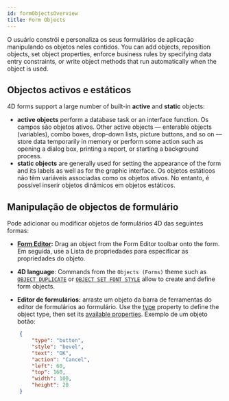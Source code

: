 ```yaml
---
id: formObjectsOverview
title: Form Objects
---
```


O usuário constrói e personaliza os seus formulários de aplicação manipulando os objetos neles contidos. You can add objects, reposition objects, set object properties, enforce business rules by specifying data entry constraints, or write object methods that run automatically when the object is used.

## Objectos activos e estáticos

4D forms support a large number of built-in **active** and **static** objects:

- **active objects** perform a database task or an interface function. Os campos são objetos ativos. Other active objects — enterable objects (variables), combo boxes, drop-down lists, picture buttons, and so on — store data temporarily in memory or perform some action such as opening a dialog box, printing a report, or starting a background process.
- **static objects** are generally used for setting the appearance of the form and its labels as well as for the graphic interface. Os objetos estáticos não têm variáveis associadas como os objetos ativos. No entanto, é possível inserir objetos dinâmicos em objetos estáticos.


## Manipulação de objectos de formulário

Pode adicionar ou modificar objetos de formulários 4D das seguintes formas:

*   **[Form Editor](FormEditor/formEditor.md):** Drag an object from the Form Editor toolbar onto the form. Em seguida, use a Lista de propriedades para especificar as propriedades do objeto.

* **4D language**: Commands from the `Objects (Forms)` theme such as [`OBJECT DUPLICATE`](https://doc.4d.com/4dv20/help/command/en/page1111.html) or [`OBJECT SET FONT STYLE`](https://doc.4d.com/4dv20/help/command/en/page166.html) allow to create and define form objects.

*   **Editor de formulários:** arraste um objeto da barra de ferramentas do editor de formulários ao formulário. Use the [type](properties_Object.md#type) property to define the object type, then set its [available properties](properties_Reference.md). Exemplo de um objeto botão:

```json
    {
        "type": "button", 
        "style": "bevel", 
        "text": "OK", 
        "action": "Cancel", 
        "left": 60, 
        "top": 160, 
        "width": 100, 
        "height": 20
    }
```